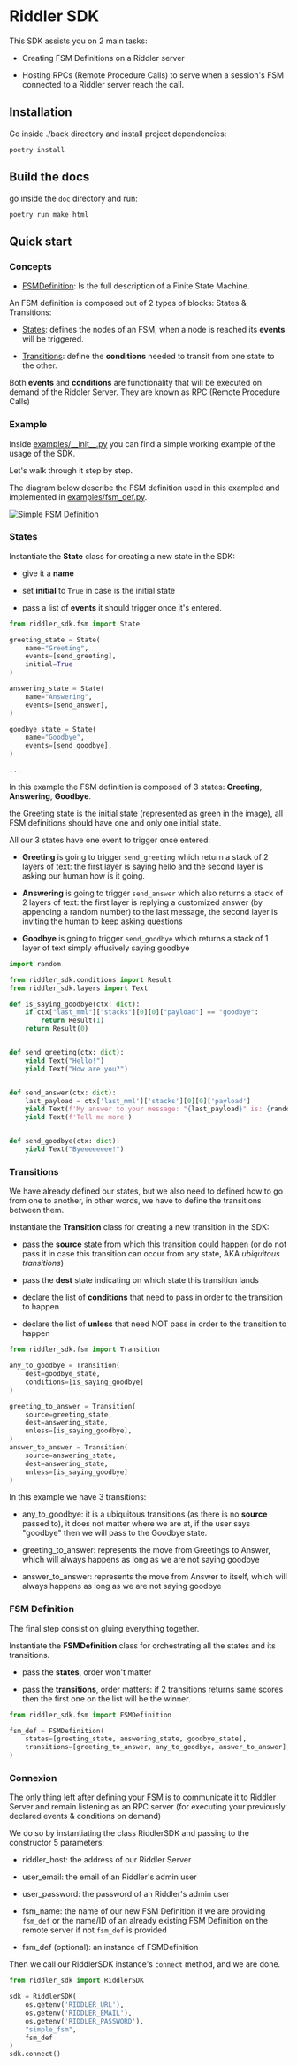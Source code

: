 # Riddler SDK

This SDK assists you on 2 main tasks:

- Creating FSM Definitions on a Riddler server


- Hosting RPCs (Remote Procedure Calls) to serve when a session's FSM connected to a Riddler server reach the call.

## Installation

Go inside ./back directory and install project dependencies:

`poetry install`


## Build the docs

go inside the `doc` directory and run:

```
poetry run make html
```


## Quick start

### Concepts

- <ins>FSMDefinition</ins>: Is the full description of a Finite State Machine.

An FSM definition is composed out of 2 types of blocks: States & Transitions:

- <ins>States</ins>: defines the nodes of an FSM, when a node is reached its __events__ will be triggered.

- <ins>Transitions</ins>: define the __conditions__ needed to transit from one state to the other.

Both __events__ and __conditions__ are functionality that will be executed on demand of the Riddler Server. They are known as RPC (Remote Procedure Calls)


### Example

Inside [examples/\_\_init\_\_.py](examples/__init__.py) you can find a simple working example of the usage of the SDK.

Let's walk through it step by step.

The diagram below describe the FSM definition used in this exampled and implemented in [examples/fsm_def.py](examples/fsm_def.py).

![Simple FSM Definition](./doc/source/images/simple_fsm.png?raw=true "Simple FSM Definition")

### States

Instantiate the __State__ class for creating a new state in the SDK:

- give it a __name__


- set __initial__ to `True` in case is the initial state


- pass a list of __events__ it should trigger once it's entered.

```python
from riddler_sdk.fsm import State

greeting_state = State(
    name="Greeting",
    events=[send_greeting],
    initial=True
)

answering_state = State(
    name="Answering",
    events=[send_answer],
)

goodbye_state = State(
    name="Goodbye",
    events=[send_goodbye],
)

...
```


In this example the FSM definition is composed of 3 states: __Greeting__, __Answering__, __Goodbye__.

the Greeting state is the initial state (represented as green in the image), all FSM definitions should have one and only one initial state.

All our 3 states have one event to trigger once entered:

- __Greeting__ is going to trigger `send_greeting` which return a stack of 2 layers of text: the first layer is saying hello and the second layer is asking our human how is it going.


- __Answering__ is going to trigger `send_answer` which also returns a stack of 2 layers of text: the first layer is replying a customized answer (by appending a random number) to the last message, the second layer is inviting the human to keep asking questions


- __Goodbye__ is going to trigger `send_goodbye` which returns a stack of 1 layer of text simply effusively saying goodbye

```python
import random

from riddler_sdk.conditions import Result
from riddler_sdk.layers import Text

def is_saying_goodbye(ctx: dict):
    if ctx["last_mml"]["stacks"][0][0]["payload"] == "goodbye":
        return Result(1)
    return Result(0)


def send_greeting(ctx: dict):
    yield Text("Hello!")
    yield Text("How are you?")


def send_answer(ctx: dict):
    last_payload = ctx['last_mml']['stacks'][0][0]['payload']
    yield Text(f'My answer to your message: "{last_payload}" is: {random.randint(0, 999)}')
    yield Text(f'Tell me more')


def send_goodbye(ctx: dict):
    yield Text("Byeeeeeeee!")
```

### Transitions

We have already defined our states, but we also need to defined how to go from one to another, in other words, we have to define the transitions between them.

Instantiate the __Transition__ class for creating a new transition in the SDK:

- pass the __source__ state from which this transition could happen (or do not pass it in case this transition can occur from any state, AKA _ubiquitous transitions_)


- pass the __dest__ state indicating on which state this transition lands


- declare the list of __conditions__ that need to pass in order to the transition to happen


- declare the list of __unless__ that need NOT pass in order to the transition to happen
```python
from riddler_sdk.fsm import Transition

any_to_goodbye = Transition(
    dest=goodbye_state,
    conditions=[is_saying_goodbye]
)

greeting_to_answer = Transition(
    source=greeting_state,
    dest=answering_state,
    unless=[is_saying_goodbye],
)
answer_to_answer = Transition(
    source=answering_state,
    dest=answering_state,
    unless=[is_saying_goodbye]
)
```


In this example we have 3 transitions:
- any_to_goodbye: it is a ubiquitous transitions (as there is no __source__ passed to), it does not matter where we are at, if the user says "goodbye" then we will pass to the Goodbye state.


- greeting_to_answer: represents the move from Greetings to Answer, which will always happens as long as we are not saying goodbye


- answer_to_answer: represents the move from Answer to itself, which will always happens as long as we are not saying goodbye

### FSM Definition

The final step consist on gluing everything together.

Instantiate the __FSMDefinition__ class for orchestrating all the states and its transitions.

- pass the __states__, order won't matter


- pass the __transitions__, order matters: if 2 transitions returns same scores then the first one on the list will be the winner.
```python
from riddler_sdk.fsm import FSMDefinition

fsm_def = FSMDefinition(
    states=[greeting_state, answering_state, goodbye_state],
    transitions=[greeting_to_answer, any_to_goodbye, answer_to_answer],
)
```

### Connexion

The only thing left after defining your FSM is to communicate it to Riddler Server and remain listening as an RPC server (for executing your previously declared events & conditions on demand)

We do so by instantiating the class RiddlerSDK and passing to the constructor 5 parameters:

- riddler_host: the address of our Riddler Server


- user_email: the email of an Riddler's admin user


- user_password:  the password of an Riddler's admin user


- fsm_name: the name of our new FSM Definition if we are providing `fsm_def` or the name/ID of an already existing FSM Definition on the remote server if not `fsm_def` is provided


- fsm_def (optional): an instance of FSMDefinition

Then we call our RiddlerSDK instance's `connect` method, and we are done.
```python
from riddler_sdk import RiddlerSDK

sdk = RiddlerSDK(
    os.getenv('RIDDLER_URL'),
    os.getenv('RIDDLER_EMAIL'),
    os.getenv('RIDDLER_PASSWORD'),
    "simple_fsm",
    fsm_def
)
sdk.connect()
```
